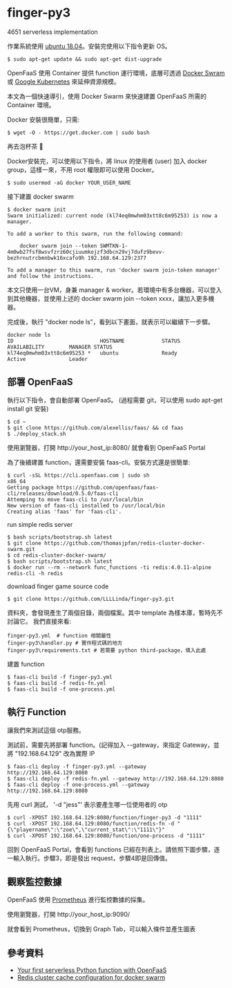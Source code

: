 # finger-py3
4651 serverless implementation

作業系統使用 [ubuntu 18.04](http://releases.ubuntu.com/18.04/)。安裝完使用以下指令更新 OS。

```shellscrupt
$ sudo apt-get update && sudo apt-get dist-upgrade
```

OpenFaaS 使用 Container 提供 function 運行環境，底層可透過 [Docker Swram](https://docs.docker.com/engine/swarm/swarm-tutorial/create-swarm/) 或 [Google Kubernetes](https://kubernetes.io/) 來延伸資源規模。

本文為一個快速導引，使用 Docker Swarm 來快速建置 OpenFaaS 所需的 Container 環境。

Docker 安裝很簡單，只需:

```shellscrupt
$ wget -O - https://get.docker.com | sudo bash
```
再去泡杯茶 :tea:

Docker安裝完，可以使用以下指令，將 linux 的使用者 (user) 加入 docker group，這樣一來，不用 root 權限即可以使用 Docker。

```
$ sudo usermod -aG docker YOUR_USER_NAME
```

接下建置 docker swarm

```
$ docker swarm init
Swarm initialized: current node (kl74eq0mwhm03xtt8c6m95253) is now a manager.

To add a worker to this swarm, run the following command:

    docker swarm join --token SWMTKN-1-4m0wb27fsf8wsvfzrz60cjiuumkojzf3dbcn29vj7dufz9bevv-bezhrnutrcbmnbwk16xcafo9h 192.168.64.129:2377

To add a manager to this swarm, run 'docker swarm join-token manager' and follow the instructions.
```

本文只使用一台VM，身兼 manager & worker。若環境中有多台機器，可以登入到其他機器，並使用上述的 docker swarm join --token xxxx，讓加入更多機器。

完成後，執行 "docker node ls"，看到以下畫面，就表示可以繼續下一步驟。

```
docker node ls
ID                            HOSTNAME            STATUS              AVAILABILITY        MANAGER STATUS
kl74eq0mwhm03xtt8c6m95253 *   ubuntu              Ready               Active              Leader
```
## 部署 OpenFaaS

執行以下指令，會自動部署 OpenFaaS。 (過程需要 git，可以使用 sudo apt-get install git 安裝)

```
$ cd ~
$ git clone https://github.com/alexellis/faas/ && cd faas
$ ./deploy_stack.sh
```

使用瀏覽器，打開 http://your_host_ip:8080/ 就會看到 OpenFaaS Portal 

為了後續建置 function，還需要安裝 faas-cli。安裝方式還是很簡單:

```
$ curl -sSL https://cli.openfaas.com | sudo sh
x86_64
Getting package https://github.com/openfaas/faas-cli/releases/download/0.5.0/faas-cli
Attemping to move faas-cli to /usr/local/bin
New version of faas-cli installed to /usr/local/bin
Creating alias 'faas' for 'faas-cli'.
```

run simple redis server
```
$ bash scripts/bootstrap.sh latest
$ git clone https://github.com/thomasjpfan/redis-cluster-docker-swarm.git
$ cd redis-cluster-docker-swarm/
$ bash scripts/bootstrap.sh latest
$ docker run --rm --network func_functions -ti redis:4.0.11-alpine redis-cli -h redis

```


download finger game source code
```
$ git clone https://github.com/LLLLinda/finger-py3.git
```


資料夾，會發現產生了兩個目錄，兩個檔案。其中 template 為樣本庫，暫時先不討論它。
我們直接來看:
```
finger-py3.yml  # function 相關屬性
finger-py3\handler.py # 實作程式碼的地方
finger-py3\requirements.txt # 若需要 python third-package，填入此處
```

建置 function
```
$ faas-cli build -f finger-py3.yml
$ faas-cli build -f redis-fn.yml
$ faas-cli build -f one-process.yml
```

## 執行 Function
讓我們來測試這個 otp服務。

測試前，需要先將部署 function。(記得加入 --gateway，來指定 Gateway，並將 "192.168.64.129" 改為實際 IP

```
$ faas-cli deploy -f finger-py3.yml --gateway http://192.168.64.129:8080
$ faas-cli deploy -f redis-fn.yml --gateway http://192.168.64.129:8080
$ faas-cli deploy -f one-process.yml --gateway http://192.168.64.129:8080
```

先用 curl 測試， '-d "jess"' 表示要產生哪一位使用者的 otp
```
$ curl -XPOST 192.168.64.129:8080/function/finger-py3 -d "1111"
$ curl -XPOST 192.168.64.129:8080/function/redis-fn -d "{\"playername\":\"zoe\",\"current_stat\":\"1111\"}"
$ curl -XPOST 192.168.64.129:8080/function/one-process -d "1111"
```

回到 OpenFaaS Portal，會看到 functions 已經在列表上。請依照下圖步驟，逐一輸入執行。步驟3，即是發出 request，步驟4即是回傳值。

## 觀察監控數據

OpenFaaS 使用 [Prometheus](https://prometheus.io/) 進行監控數據的採集。

使用瀏覽器，打開 http://your_host_ip:9090/

就會看到 Prometheus，切換到 Graph Tab，可以輸入條件並產生圖表



## 參考資料

* [Your first serverless Python function with OpenFaaS](https://blog.alexellis.io/first-faas-python-function/)
* [Redis cluster cache configuration for docker swarm](https://github.com/thomasjpfan/redis-cluster-docker-swarm)
